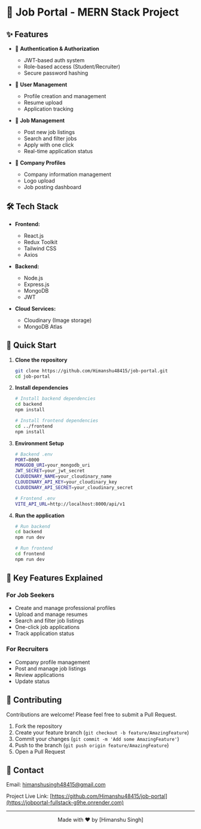 # 🚀 Job Portal - MERN Stack Project


## ✨ Features

- 🔐 **Authentication & Authorization**
  - JWT-based auth system
  - Role-based access (Student/Recruiter)
  - Secure password hashing

- 👥 **User Management**
  - Profile creation and management
  - Resume upload
  - Application tracking

- 💼 **Job Management**
  - Post new job listings
  - Search and filter jobs
  - Apply with one click
  - Real-time application status

- 🏢 **Company Profiles**
  - Company information management
  - Logo upload
  - Job posting dashboard

## 🛠️ Tech Stack

- **Frontend:**
  - React.js
  - Redux Toolkit
  - Tailwind CSS
  - Axios

- **Backend:**
  - Node.js
  - Express.js
  - MongoDB
  - JWT

- **Cloud Services:**
  - Cloudinary (Image storage)
  - MongoDB Atlas

## 🚀 Quick Start

1. **Clone the repository**
   ```bash
   git clone https://github.com/Himanshu48415/job-portal.git
   cd job-portal
   ```

2. **Install dependencies**
   ```bash
   # Install backend dependencies
   cd backend
   npm install

   # Install frontend dependencies
   cd ../frontend
   npm install
   ```

3. **Environment Setup**
   ```bash
   # Backend .env
   PORT=8000
   MONGODB_URI=your_mongodb_uri
   JWT_SECRET=your_jwt_secret
   CLOUDINARY_NAME=your_cloudinary_name
   CLOUDINARY_API_KEY=your_cloudinary_key
   CLOUDINARY_API_SECRET=your_cloudinary_secret

   # Frontend .env
   VITE_API_URL=http://localhost:8000/api/v1
   ```

4. **Run the application**
   ```bash
   # Run backend
   cd backend
   npm run dev

   # Run frontend
   cd frontend
   npm run dev
   ```



## 🌟 Key Features Explained

### For Job Seekers
- Create and manage professional profiles
- Upload and manage resumes
- Search and filter job listings
- One-click job applications
- Track application status

### For Recruiters
- Company profile management
- Post and manage job listings
- Review applications
- Update status

## 🤝 Contributing

Contributions are welcome! Please feel free to submit a Pull Request.

1. Fork the repository
2. Create your feature branch (`git checkout -b feature/AmazingFeature`)
3. Commit your changes (`git commit -m 'Add some AmazingFeature'`)
4. Push to the branch (`git push origin feature/AmazingFeature`)
5. Open a Pull Request


## 📧 Contact

Email: [himanshusingh48415@gmail.com](mailto:himanshusingh48415@gmail.com)

Project Live Link: [https://github.com/Himanshu48415/job-portal](https://jobportal-fullstack-g9he.onrender.com)

---

<div align="center">
  Made with ❤️ by [Himanshu Singh]
</div>
